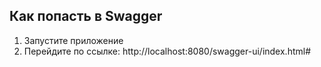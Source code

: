 ﻿## Как попасть в Swagger
1. Запустите приложение
2. Перейдите по ссылке: http://localhost:8080/swagger-ui/index.html#